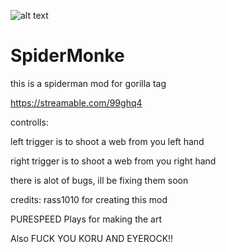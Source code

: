 ![alt text](https://cdn.discordapp.com/attachments/866352971520671774/866400976079159296/image0.jpg)

# SpiderMonke
this is a spiderman mod for gorilla tag

https://streamable.com/99ghq4

controlls:

left trigger is to shoot a web from you left hand

right trigger is to shoot a web from you right hand

there is alot of bugs, ill be fixing them soon

credits:
rass1010 for creating this mod

PURESPEED Plays for making the art

Also FUCK YOU KORU AND EYEROCK!!
